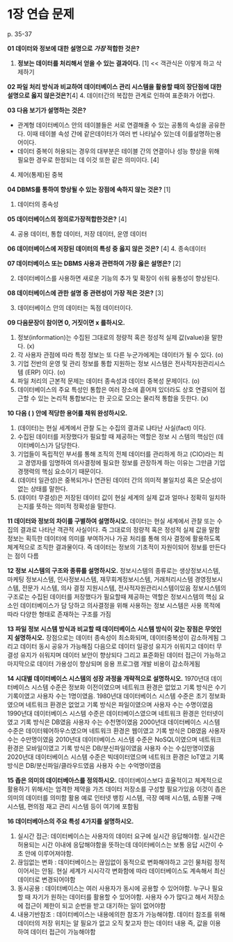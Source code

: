 # 1장 연습 문제

p. 35-37

**01 데이터와 정보에 대한 설명으로 _가장_ 적합한 것은?**

1. **정보는 데이터를 처리해서 얻을 수 있는 결과이다.** [1] << 객관식은 이렇게 하고 삭제하기

**02 파일 처리 방식과 비교하여 데이터베이스 관리 시스템을 활용할 때의 장단점에 대한 설명으로 옳지 않은것은?**[4]
4. 데이터간의 복잡한 관계로 인하여 표준화가 어렵다.

**03 다음 보기가 설명하는 것은?**

- 관계형 데이터베이스 안의 테이블들은 서로 연결해줄 수 있는 공통의 속성을 공유한다. 이때 테이블 속성 간에 같은데이터가 여러 번 나타날수 있는데 이를설명하는용어이다.
- 데이터 중복이 허용되는 경우의 대부분은 테이블 간의 연결이나 성능 향상을 위해 필요한 경우로 한정되는 데 이것 또한 같은 의미이다. [4]

4. 제어(통제)된 중복

**04 DBMS를 통하여 향상될 수 있는 장점에 속하지 않는 것은?** [1]

1. 데이터의 종속성

**05 데이터베이스의 정의로가장적합한것은?** [4]

4. 공용 데이터, 통합 데이터, 저장 데이터, 운영 데이터

**06 데이터베이스에 저장된 데이터의 특성 중 옳지 않은 것은?** [4]
4. 종속데이터

**07 데이터베이스 또는 DBMS 사용과 관련하여 가장 옳은 설명은?** [2]

2. 데이터베이스를 사용하면 새로운 기능의 추가 및 확장이 쉬워 융통성이 향상된다.

**08 데이터베이스에 관한 설명 중 관련성이 가장 적은 것은?** [3]

3. 데이터베이스 안의 데이터는 독점 데이터이다.


**09 다음문장이 참이면 0, 거짓이면 x 를하시오.**

1. 정보(information)는 수집된 그대로의 정량적 혹은 정성적 실제 값(value)을 말한다. (x)
2. 각 사용자 관점에 따라 특정 정보는 또 다른 누군가에게는 데이터가 될 수 있다. (o)
3. 기업 전반의 운영 및 관리 정보를 통합 지원하는 정보 시스템은 전사적자원관리시스템 (ERP) 이다. (o)
4. 파일 처리의 근본적 문제는 데이터 종속성과 데이터 중복성 문제이다. (o)
5. 데이터베이스의 주요 특성인 통합은 여러 장소에 흩어져 있더라도 상호 연결되어 접근할 수 있는 논리적 통합보다는 한 곳으로 모으는 물리적 통합을 듯한다. (x)

**10 다음 ( ) 안에 적당한 용어를 채워 완성하시오.**

1. (데이터)는 현실 세계에서 관찰 도는 수집의 결과로 냐타난 사실(fact) 이다.
2. 수집된 데이터를 저장했다가 필요할 때 제공하는 역할은 정보 시 스템의 핵심인 (데이터베이스)가 담당한다.
3. 기업들이 독립적인 부서를 통해 조직의 전체 데이터를 관리하게 하고 (CIO)라는 최고 경영자를 임명하여 의사결정에 필요한 정보를 관장하계 하는 이유는 그만큼 기업 경쟁력의 핵심 요소이기 때문이다.
4. (데이터 일관성)은 중복되거나 연관된 데이터 간의 의미적 불일치성 혹은 모순성이 없는 상태를 말한다.
5. (데이터 무결성)은 저장된 데이터 값이 현실 세계의 실제 값과 얼마나 정확히 일치하는지를 뜻하는 의미적 정확성을 말한다.

**11 데이터와 정보의 차이를 구별하여 설명하시오.**
     데이터는 현실 세계에서 관찰 또는 수집의 결과로 나타난 객관적 사실이다. 즉 그대로의 정량적 혹은 정성적 실제 값을 말함
     정보는 획득한 데이터에 의미를 부여하거나 가공 처리를 통해 의사 결정에 활용하도록 체계적으로 조직한 결과물이다.
     즉 데이터는 정보의 기초적이 자원이되어 정보를 만든다는 점이 다름

**12 정보 시스템의 구조와 종류를 설명하시오.**
    정보시스템의 종류로는 생상정보시스템, 마케팅 정보시스템, 인사정보시스템, 재무회계정보시스템, 거래처리시스템
    경영정보시스템, 전문가 시스템, 의사 결정 지원시스템, 전사적자원관리시스템이있음
    정보시스템의 구조로는 수집된 데이터를 저장했다가 필요할때 제공하는 역할은 정보시스템의 핵심 요소인 데이터베이스가 담     당하고 의사결정을 위해 사용하는 정보 시스템은 사용 목적에 따라 다양한 형태로 존재하는 구조를 가짐
    
**13 파일 정보 시스템 방식과 비교할 때 데이터베이스 시스템 방식이 갖는 장점은 무엇인지 설명하시오.**
장점으로는 데이터 종속성이 최소화되며, 데이터중복성이 감소하게됨 그리고 데이터 동시 공유가 가능해짐
다음으로 데이터 일광성 유지가 쉬워지고 데이터 무결성 유지가 쉬워지며 데이터 보안이 향상되다 그리고 표준화된
데이터 접근이 가능하고 마지막으로 데이터 가용성이 향상되며 응용 프로그램 개발 비용이 감소하게됨

**14 시대별 데이터베이스 시스템의 성장 과정을 개략적으로 설명하시오.**
1970년대 데이터베이스 시스템 수준은 정보화 이전이였으며 네트워크 환경은 없었고 기록 방식은 수기기록이였고 사용자 수는 1명이였음.
1980년대 데이터베이스 시스템 수준은 초기 정보화였으며 네트워크 환경은 없었고 기록 방식은 파일이였으며 사용자 수는 수명이였음
1990년대 데이터베이스 시스템 수준은 데이터베이스였으며 네트워크 환경은 인터넷이였고 기록 방식은 DB였음 사용자 수는 수천명이였음
2000년대 데이터베이스 시스템 수준은 데이터웨어하우스였으며 네트워크 환경은 웹이였고 기록 방식은 DB였음 사용자 수는 수만명이였음
2010년대 데이터베이스 시스템 수준은 NoSQL이였으며 네트워크 환경은 모바일이였고 기록 방식은 DB/분신파일이였음 사용자 수는 수십만명이였음
2020년대 데이터베이스 시스템 수준은 빅데이터였으며 네트워크 환경은 IoT였고 기록 방식은 DB/분신파일/클라우드였음 사용자 수는 수억명이였음

**15 좁은 의미의 데이터베아스를 정의하시오.**
데이터베이스보다 효율적이고 체계적으로 활용하기 위해서는 엄격한 제약을 가즈 데이터 저장소를 구성할 필요가있음
이것이 좁은 의미의 데이터를 의미함 활용 예로 인터넷 뱅킹 시스템, 극장 예매 시스템, 쇼핑몰 구매 시스템, 편의점 재고 관리 시스템 등이 여기에 포함됨

**16 데이터베아스의 주요 특성 4가지를 설명하시오.**
1. 실시간 접근:  데이터베이스는 사용자의 데이터 요구에 실시간 응답해야함. 실시간은 허용되는 시간 이내에 응답해야함을 뜻하는데 데이터베이스는 보통 응답 시간이 수 초 안에 이루어져야함.
2. 끊임없는 변화 : 데이터베이스는 끊임없이 동적으로 변화해야하고 고인 물처럼 정적이어서는 안됨. 현실 세계가 시시각각 변화함에 따라 데이터베이스도 계속해서 최신 데이터로 변경되어야함
3. 동시공용 : 데이터베이스는 여러 사용자가 동시에 공용할 수 있어야함. 누구나 필요할 때 자기가 원하는 데이터를 활용할 수 있어야함. 사용자 수가 많다고 해서 저장소에 접근이 제한이 되고 순번을 받고 대기하는 일이 없어야함
4. 내용기반참조 : 데이터베이스는 내용에의한 참조가 가능해야함. 데이터 참조를 위해 데이터의 저장 위치는 알 필요가 없고 오직 찾고자 한는 데이터 내용 즉, 값을 이용하여 데이터 접근이 가능해야함
